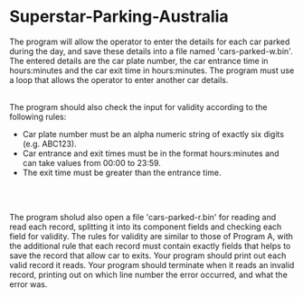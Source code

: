 # Superstar-Parking-Australia


<p>The program will allow the operator to enter the details for each car parked during the day, and save these details into a file named 'cars-parked-w.bin'. The entered details are the car plate number, the car entrance time in hours:minutes and the car exit time in hours:minutes. The program must use a loop that allows the operator to enter another car details. </p>
<br>
The program should also check the input for validity according to the following rules:<br>

<ul>
<li>Car plate number must be an alpha numeric string of exactly six digits (e.g. ABC123).</li>
<li>Car entrance and exit times must be in the format hours:minutes and can take values from 00:00 to 23:59.</li>
<li>The exit time must be greater than the entrance time.</li>
</ul>

<br><br>

<p>The program sholud also open a file 'cars-parked-r.bin' for reading and read each record, splitting it into its component fields and checking each field for validity. The rules for validity are similar to those of Program A, with the additional rule that each record must contain exactly fields that helps to save the record that allow car to exits. Your program should print out each valid record it reads. Your program should terminate when it reads an invalid record, printing out on which line number the error occurred, and what the error was.</p>

